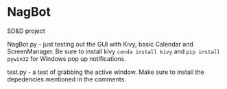 # NagBot
SD&amp;D project

NagBot.py - just testing out the GUI with Kivy, basic Calendar and ScreenManager. Be sure to install kivy ```conda install kivy``` and ```pip install pywin32``` for Windows pop up notifications.

test.py - a test of grabbing the active window. Make sure to install the depedencies mentioned in the comments.
